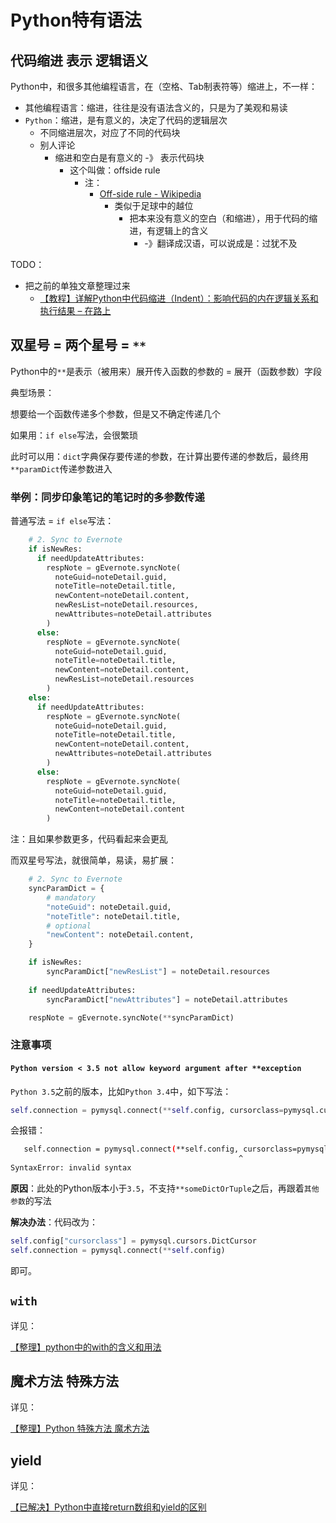 # Python特有语法

## 代码缩进 表示 逻辑语义

Python中，和很多其他编程语言，在（空格、Tab制表符等）缩进上，不一样：

* 其他编程语言：缩进，往往是没有语法含义的，只是为了美观和易读
* `Python`：缩进，是有意义的，决定了代码的逻辑层次
  * 不同缩进层次，对应了不同的代码块
  * 别人评论
    * 缩进和空白是有意义的 -》 表示代码块
      * 这个叫做：offside rule
        * 注：
          * [Off-side rule - Wikipedia](https://en.wikipedia.org/wiki/Off-side_rule)
            * 类似于足球中的越位
              * 把本来没有意义的空白（和缩进），用于代码的缩进，有逻辑上的含义
                * -》翻译成汉语，可以说成是：过犹不及

TODO：

* 把之前的单独文章整理过来
  * [【教程】详解Python中代码缩进（Indent）：影响代码的内在逻辑关系和执行结果 – 在路上](https://www.crifan.com/tutorial_python_indent/)

## 双星号 = 两个星号 = `**`

Python中的`**`是表示（被用来）展开传入函数的参数的 = 展开（函数参数）字段

典型场景：

想要给一个函数传递多个参数，但是又不确定传递几个

如果用：`if else`写法，会很繁琐

此时可以用：`dict`字典保存要传递的参数，在计算出要传递的参数后，最终用`**paramDict`传递参数进入

### 举例：同步印象笔记的笔记时的多参数传递

普通写法 = `if else`写法：

```python
    # 2. Sync to Evernote
    if isNewRes:
      if needUpdateAttributes:
        respNote = gEvernote.syncNote(
          noteGuid=noteDetail.guid,
          noteTitle=noteDetail.title,
          newContent=noteDetail.content,
          newResList=noteDetail.resources,
          newAttributes=noteDetail.attributes
        )
      else:
        respNote = gEvernote.syncNote(
          noteGuid=noteDetail.guid,
          noteTitle=noteDetail.title,
          newContent=noteDetail.content,
          newResList=noteDetail.resources
        )
    else:
      if needUpdateAttributes:
        respNote = gEvernote.syncNote(
          noteGuid=noteDetail.guid,
          noteTitle=noteDetail.title,
          newContent=noteDetail.content,
          newAttributes=noteDetail.attributes
        )
      else:
        respNote = gEvernote.syncNote(
          noteGuid=noteDetail.guid,
          noteTitle=noteDetail.title,
          newContent=noteDetail.content
        )
```

注：且如果参数更多，代码看起来会更乱

而双星号写法，就很简单，易读，易扩展：

```python
    # 2. Sync to Evernote
    syncParamDict = {
        # mandatory
        "noteGuid": noteDetail.guid,
        "noteTitle": noteDetail.title,
        # optional
        "newContent": noteDetail.content,
    }

    if isNewRes:
        syncParamDict["newResList"] = noteDetail.resources
      
    if needUpdateAttributes:
        syncParamDict["newAttributes"] = noteDetail.attributes

    respNote = gEvernote.syncNote(**syncParamDict)
```

### 注意事项

#### `Python version < 3.5 not allow keyword argument after **exception`

`Python 3.5`之前的版本，比如`Python 3.4`中，如下写法：

```python
self.connection = pymysql.connect(**self.config, cursorclass=pymysql.cursors.DictCursor)
```
会报错：

```bash
   self.connection = pymysql.connect(**self.config, cursorclass=pymysql.cursors.DictCursor)
                                                   ^
SyntaxError: invalid syntax
```

**原因**：此处的Python版本小于`3.5`，不支持`**someDictOrTuple`之后，再跟着`其他参数`的写法

**解决办法**：代码改为：

```python
self.config["cursorclass"] = pymysql.cursors.DictCursor
self.connection = pymysql.connect(**self.config)
```

即可。

## `with`

详见：

[【整理】python中的with的含义和用法](http://www.crifan.com/python_with_meaning_and_usage)

## 魔术方法 特殊方法

详见：

[【整理】Python 特殊方法 魔术方法](https://www.crifan.com/python_special_method_magic_method/)

## yield

详见：

[【已解决】Python中直接return数组和yield的区别](http://www.crifan.com/python_return_array_vs_yield)
